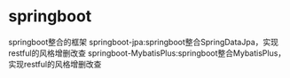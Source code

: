 # springboot
springboot整合的框架
springboot-jpa:springboot整合SpringDataJpa，实现restful的风格增删改查
springboot-MybatisPlus:springboot整合MybatisPlus，实现restful的风格增删改查
